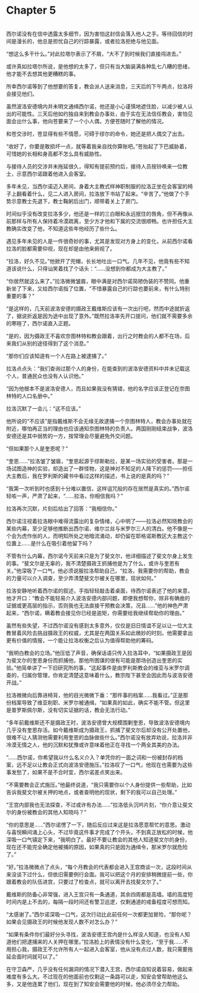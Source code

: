 # Chapter 5

<br>
西尔诺没有在信中透露太多细节，因为害怕这封信会落入他人之手。等待回信的时间是漫长的，他总是担忧自己的行踪暴露，或者拉洛拒绝与他见面。

“想这么多干什么。”对此拉塔尔表示了不屑，“大不了到时候我们直接闯进去。”

或许真如拉塔尔所说，是他想的太多了，但只有当大脑装满各种乱七八糟的思绪，他才能不去想其他更糟糕的事。

所幸西尔诺等到了他想要的答复，教会派人送来消息，三天后的下午两点，拉洛将会接见他们。

虽然波洛安德境内并未明文通缉西尔诺，他还是小心谨慎地遮住脸，以减少被人认出的可能性。三天后他如约独自来到教会办事处，由于实在无法信任教会，害怕见面会出什么事，他向苍要来了一个小人偶，方便苍随时了解他的情况。

和苍交涉时，苍显得有些不情愿，可碍于缪尔的命令，她还是把人偶交了出去。

“收好了，你要是敢损坏一点，就等着我亲自找你算账吧。”苍抬起了下巴威胁着，可惜她的长相和身高都不怎么具有威胁性。

与接待人员的交涉并未拖延很久，得知有提前预约后，接待人员按铃唤来一位教士，示意西尔诺跟着他进入会客室。

多年未见，当西尔诺迈入房间，身着大主教式样神职制服的拉洛正坐在会客室的椅子上翻看着什么，见二人进入房间，拉洛放下书站了起来。“辛苦了。”他做了个手势示意教士先退下，教士鞠躬后出门，顺带着关上了房门。

时间似乎没有改变拉洛多少，他还是一样的三白眼和永远抿住的唇角，但不再像从前那样与所有人保持着冷漠疏离，至少方才他和下属的交流很顺畅。也许担任大主教确实改变了他，不知道这些年他经历了些什么。

遇见多年未见的人是一件很奇妙的事，尤其是发现对方身上的变化，从前西尔诺看拉洛的脸都需要仰视，现在却是由他来俯视了。

“拉洛，好久不见。”他掀开了兜帽，长长地吐出一口气。几年不见，他竟有些不知道该说什么，只得讪笑着找了个话头：“……没想到你都成为大主教了。”

“你居然就这么来了。”拉洛微微皱眉，眼中满是对西尔诺简陋伪装的不赞同。他重新坐了下来，又给西尔诺指了位置，“不惜暴露自己的行踪也要前来，有什么特别重要的事？”

“是这样的，几天前波洛安德的摄政王戴维斯应该有一次出行吧，然而中途就折返了，据说折返是因为途中出现了意外。”既然拉洛率先开口提问，他们就不需要多余的寒暄了，西尔诺直入正题。

“是的，因为摄政王不喜欢奈图林特和教会跟着，出行之时教会的人都不在场，后来我们从别的途径得到了这个消息。”

“那你们应该知道有一个人在路上被逮捕了。”

拉洛点点头：“我们查询过那个人的身份，在能查到的波洛安德资料中并未记载这个人，普通民众也没有人认识他。”

“因为他根本不是波洛安德人，而且如果我没有猜错，他的名字应该正登记在奈图林特的人口名册中。”

拉洛沉默了一会儿：“这不应该。”

他所说的“不应该”是指戴维斯不会无缘无故逮捕一个奈图林特人，教会办事处就在附近，哪怕再正当的理由也应该通知奈图林特的负责人。两国刚刚结束战争，波洛安德还是其中弱势的一方，按常理会尽量避免外交问题。

“但如果那个人是奎恩呢？”

“奎恩……”拉洛皱了皱眉，“奎恩起源于缪斯勒拉，是某一场实验的受害者。那是一场试图造神的实验，却造出了一群怪物，这是神对不知足的人降下的惩罚——担任大主教后，我在罗利斯的藏书中看过这样的描述，书上说的是真的吗？”

“我第一次听到时也感到十分难以置信，这样诅咒般的存在居然是真实的。”西尔诺轻咳一声，严肃了起来，“……拉洛，你相信我吗？”

拉洛再次沉默，片刻后给出了回答：“我相信你。”

西尔诺注视着拉洛眼中难得流露出的复杂情绪，心中明了——拉洛必然知晓教会的某些内幕，至少足够他推断出西尔诺、维尔兰丝与米罗尔三人的清白。他不像是一个会为虎作伥的人，而明知所处之地暗流涌动，却仍留在耶格诺斯教区大主教这个位置上……是什么在吸引着他留下吗？

不管有什么内幕，西尔诺今天前来只是为了斐文尔，他详细描述了斐文尔身上发生的事。“斐文尔是无辜的，我不清楚摄政王抓捕他是为了什么，或许与奎恩有关。”他深吸了一口气，他必须说服拉洛帮助自己，“拉洛，我需要你的帮助，教会的力量可以介入调查，至少弄清楚斐文尔被关在哪里，现状如何。”

拉洛安静地听着西尔诺的叙述，手指轻轻敲击着桌面，待西尔诺表述了他的来意，他才开口：“教会不能轻易介入波洛安德内部问题，即便我想帮你，除非有确凿的证据或更高层的指示，否则我也无法直接干预教会决策，况且……”他的神色严肃起来，“西尔诺，瞒着教会接见你已经是逾矩，你需要给我继续帮助你的理由。”

虽然有些失望，不过西尔诺没有感到太多意外，仅仅是旧日情谊不足以让一位大主教冒着风险去挑战摄政王的权威，尤其是在两国关系如此微妙的时刻。他需要拿出更有价值的情报，一个能让拉洛权衡之后认为值得帮助他的筹码。

“我明白教会的立场。”他压低了声音，确保话语只传入拉洛耳中，“如果摄政王是因为斐文尔的奎恩身份而抓捕他，那他所图谋的很有可能是那场创造出奎恩的实验。”他简单讲了一下旧研究所的事，“这起事件是由罗利斯教会的维亚与米罗尔调查的，归属你管理，你肯定清楚这意味着什么，教宗陛下甚至会因此而与波洛安德开战。”

拉洛微微向后靠进椅背，他的目光微微下垂：“那件事的档案……我看过。”正是那份档案导致了维亚削职、米罗尔被通缉，“如果真的如此，确实不能不管。但这里是普罗斯佩尔斯，没有切实证据的话，教会无法行动。”

“多年前戴维斯还不是摄政王时，波洛安德曾大规模围剿奎恩，导致波洛安德境内几乎没有奎恩存活。如今戴维斯成为摄政王，抓捕了斐文尔后却没有公开处置他，很难不让人猜测他需要利用奎恩的血脉做些什么。”西尔诺没有放弃劝说，拉洛并非冷漠无情之人，他的沉默和犹豫或许意味着他正在寻找一个两全其美的办法。

“……西尔诺，你希望我以什么名义介入？单凭你的一面之词和一份被封存的档案，远不足以让教会正式向波洛安德施压。”拉洛叹了一口气，他现在也需要为这些事发愁了，如果不是不合时宜，西尔诺差点笑出来。

“不需要教会正式施压。”他最终说道，“我只需要你以个人身份提供一些帮助，比如告诉我斐文尔被关押的地点，或者查明他的现状，剩下的我可以自己处理。”

“王宫内部我也无法探查，不过或许有办法……”拉洛低头沉吟片刻，“你介意让斐文尔的身份被教会的其他人知晓吗？”

“你的意思是……”西尔诺愣了一下，随后反应过来这是拉洛愿意帮忙的意思。激动与喜悦瞬间涌上心头，不过毕竟这件事才完成了个开头，不到真正放松的时候，他深吸一口气镇定下来，“我明白了。最好不要让教会的其他人知道斐文尔的身份，现在还不能完全确定他被捕的原因，如果真的只是因为通缉令，那米罗尔就危险了。”

“好。”拉洛微微点了点头，“每个月教会的代表都会进入王宫商谈一次，这段时间从来没谈下过什么，但依旧需要例行会面。我可以把这个月的安排稍微提前一些，你跟着教会的队伍进宫，只要过了检查点，就可以离开去找斐文尔了。”

戴维斯的防备心非常强，进入王宫只有一条通道，其余四周都是高墙。墙的高度短时间内是上不去的，每隔一段时间还有警卫巡逻，仅剩通道的戒备程度可想而知。

“太感谢了。”西尔诺深吸一口气，这次行动比此前任何一次都更加冒险，“那你呢？如果会见摄政王的时候他发现人数不对怎么办？”

“如果有条件你们最好分头寻找，波洛安德王宫内是什么样没人知道，也没有人知道他们把逮捕来的人关押在哪里。”拉洛脸上的表情没有什么变化，“至于我……不用担心我，摄政王不允许所有人一起进入会客室，他从没有点过人数，我只需要拖延会面时间就可以了。”

在守卫森严，几乎没有任何漏洞的情况下潜入王宫，西尔诺自知说着容易，做起来难度有多么大。不过现在的他面前也仅剩这一条路可以走，知安会曾帮助他这么多，又是他连累了他们，现在到了知安会需要他的时候，他必须尽全力帮助。
